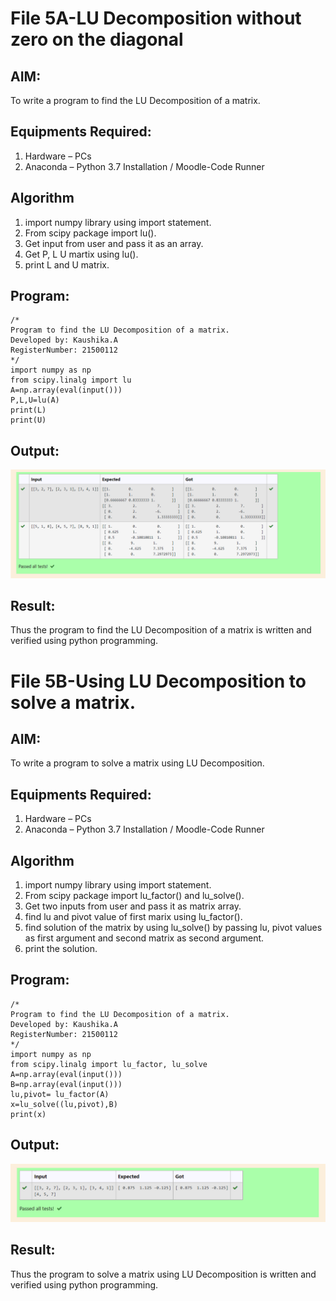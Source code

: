 # File 5A-LU Decomposition without zero on the diagonal

## AIM:
To write a program to find the LU Decomposition of a matrix.

## Equipments Required:
1. Hardware – PCs
2. Anaconda – Python 3.7 Installation / Moodle-Code Runner

## Algorithm
1. import numpy library using import statement. 
2. From scipy package import lu().
3. Get input from user and pass it as an array.
4. Get P, L U martix using lu().
5. print L and U matrix.

## Program:
```
/*
Program to find the LU Decomposition of a matrix.
Developed by: Kaushika.A
RegisterNumber: 21500112
*/
import numpy as np
from scipy.linalg import lu
A=np.array(eval(input()))
P,L,U=lu(A)
print(L)
print(U)
```

## Output:
![lu decomposition](output.png)


## Result:
Thus the program to find the LU Decomposition of a matrix is written and verified using python programming.




# File 5B-Using LU Decomposition to solve a matrix.

## AIM:
To write a program to solve a matrix using LU Decomposition.

## Equipments Required:
1. Hardware – PCs
2. Anaconda – Python 3.7 Installation / Moodle-Code Runner

## Algorithm
1. import numpy library using import statement.
2. From scipy package import lu_factor() and lu_solve().
3. Get two inputs from user and pass it as matrix array.
4. find lu and pivot value of first marix using lu_factor().
5. find solution of the matrix by using lu_solve() by passing lu, pivot values as first argument and second matrix as second argument.
6. print the solution.

## Program:
```
/*
Program to find the LU Decomposition of a matrix.
Developed by: Kaushika.A
RegisterNumber: 21500112
*/
import numpy as np
from scipy.linalg import lu_factor, lu_solve
A=np.array(eval(input()))
B=np.array(eval(input()))
lu,pivot= lu_factor(A)
x=lu_solve((lu,pivot),B)
print(x)
```

## Output:
![lu decomposition solve](output2.png)


## Result:
Thus the program to solve a matrix using LU Decomposition is written and verified using python programming.

